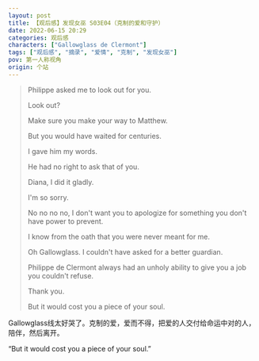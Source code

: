 ```yaml
---
layout: post
title: 【观后感】发现女巫 S03E04（克制的爱和守护）
date: 2022-06-15 20:29
categories: 观后感
characters: ["Gallowglass de Clermont"]
tags: ["观后感", "摘录", "爱情", "克制", "发现女巫"]
pov: 第一人称视角
origin: 个站
---
```


> Philippe asked me to look out for you.
>
> Look out?
>
> Make sure you make your way to Matthew.
>
> But you would have waited for centuries.
>
> I gave him my words.
>
> He had no right to ask that of you.
>
> Diana, I did it gladly.
>
> I'm so sorry.
>
> No no no no, I don't want you to apologize for something you don't have power to prevent.
>
> I know from the oath that you were never meant for me.
>
> Oh Gallowglass. I couldn't have asked for a better guardian.
>
> Philippe de Clermont always had an unholy ability to give you a job you couldn't refuse.
>
> Thank you.
>
> But it would cost you a piece of your soul.

Gallowglass线太好哭了。克制的爱，爱而不得，把爱的人交付给命运中对的人，陪伴，然后离开。

“But it would cost you a piece of your soul.”
